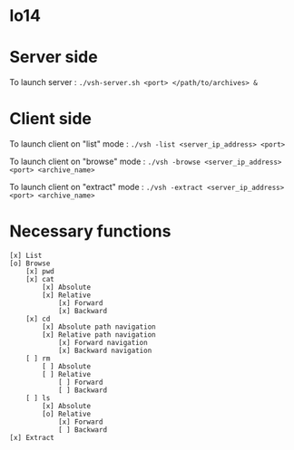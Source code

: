 # lo14

# Server side

To launch server :
`./vsh-server.sh <port> </path/to/archives> &`

# Client side

To launch client on "list" mode : 
`./vsh -list <server_ip_address> <port>`

To launch client on "browse" mode :
`./vsh -browse <server_ip_address> <port> <archive_name>`

To launch client on "extract" mode :
`./vsh -extract <server_ip_address> <port> <archive_name>`


# Necessary functions
	[x] List
	[o] Browse
		[x] pwd
		[x] cat
		    [x] Absolute
		    [x] Relative
		        [x] Forward
		        [x] Backward
		[x] cd
		    [x] Absolute path navigation
		    [x] Relative path navigation
		        [x] Forward navigation
		        [x] Backward navigation
		[ ] rm
		    [ ] Absolute
		    [ ] Relative
		        [ ] Forward
		        [ ] Backward
		[ ] ls
		    [x] Absolute
		    [o] Relative
		        [x] Forward
		        [ ] Backward
	[x] Extract
